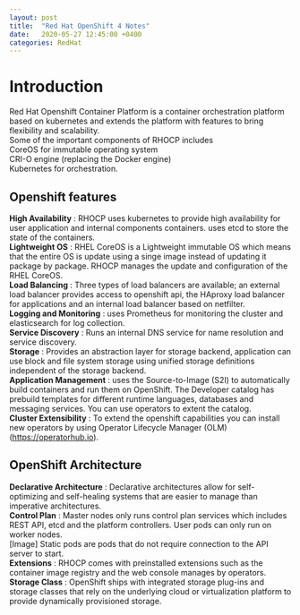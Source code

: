 ```yaml
---
layout: post
title:  "Red Hat OpenShift 4 Notes"
date:   2020-05-27 12:45:00 +0400
categories: RedHat
---
```


# Introduction  
Red Hat Openshift Container Platform is a container orchestration platform based on kubernetes and extends the platform with features to bring flexibility and scalability.  
Some of the important components of RHOCP includes  
CoreOS for immutable operating system  
CRI-O engine (replacing the Docker engine)  
Kubernetes for orchestration.  
  
## Openshift features  
**High Availability** : RHOCP uses kubernetes to provide high availability for user application and internal components containers. uses etcd to store the state of the containers.  
**Lightweight OS** : RHEL CoreOS is a Lightweight immutable OS which means that the entire OS is update using a singe image instead of updating it package by package. RHOCP manages the update and configuration of the RHEL CoreOS.  
**Load Balancing** : Three types of load balancers are available; an external load balancer provides access to openshift api, the HAproxy load balancer for applications and an internal load balancer based on netfilter.  
**Logging and Monitoring** : uses Prometheus for monitoring the cluster and elasticsearch for log collection.  
**Service Discovery** : Runs an internal DNS service for name resolution and service discovery.  
**Storage** : Provides an abstraction layer for storage backend, application can use block and file system storage using unified storage definitions independent of the storage backend.  
**Application Management** : uses the Source-to-Image (S2I) to automatically build containers and run them on OpenShift. The Developer catalog has prebuild templates for different runtime languages, databases and messaging services. You can use operators to extent the catalog.  
**Cluster Extensibility** : To extend the openshift capabilities you can install new operators by using Operator Lifecycle Manager (OLM) (https://operatorhub.io).  

## OpenShift Architecture  
**Declarative Architecture** : Declarative architectures allow for self-optimizing and self-healing systems that are easier to manage than imperative architectures.  
**Control Plan** : Master nodes only runs control plan services which includes REST API, etcd and the platform controllers. User pods can only run on worker nodes.  
[Image]
Static pods are pods that do not require connection to the API server to start.  
**Extensions** : RHOCP comes with preinstalled extensions such as the container image registry and the web console manages by operators.  
**Storage Class** :  OpenShift ships with integrated storage plug-ins and storage classes that rely on the underlying cloud or virtualization platform to provide dynamically provisioned storage.  
